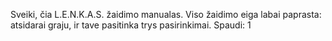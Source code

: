 Sveiki, čia L.E.N.K.A.S. žaidimo manualas.
Viso žaidimo eiga labai paprasta: atsidarai graju, ir tave pasitinka trys pasirinkimai. Spaudi:
1
